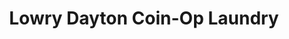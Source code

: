 ---
title: "Lowry Dayton Coin-Op Laundry"
url: /aurora/lowry-dayton-coin-op-laundry/
shop: laundry
---